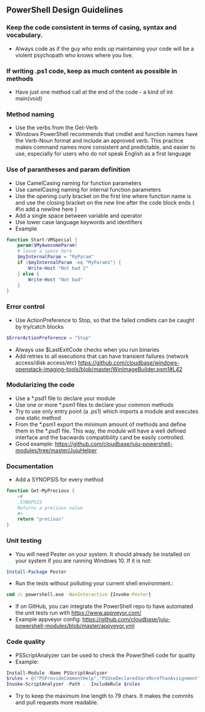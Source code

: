 ## PowerShell Design Guidelines


### Keep the code consistent in terms of casing, syntax and vocabulary.
   * Always code as if the guy who ends up maintaining your code will be a
     violent psychopath who knows where you live.

### If writing .ps1 code, keep as much content as possible in methods
   * Have just one method call at the end of the code - a kind of int main(void)

### Method naming
   * Use the verbs from the Get-Verb
   * Windows PowerShell recommends that cmdlet and function names have the Verb-Noun
    format and include an approved verb.
    This practice makes command names more consistent and predictable, and easier to use,
    especially for users who do not speak English as a first language

### Use of parantheses and param definition
   * Use CamelCasing naming for function parameters
   * Use camelCasing naming for internal function parameters
   * Use the opening curly bracket on the first line where function name is and use the closing bracket on the new line after the code block ends { #\n add a newline here } 
   * Add a single space between variable and operator
   * Use lower case language keywords and identifiers
   * Example

   ```powershell
   function Start-VMSpecial {
       param($MyAwesomeParam)
       # leave a space here 
       $myInternalParam = "MyParam"
       if ($myInternalParam -eq "MyParam1") {
           Write-Host "Not bad 2"
       } else {
           Write-Host "Not bad"
       }
   }
   ```

### Error control
   * Use ActionPreference to Stop, so that the failed cmdlets can be caught by try/catch blocks

   ```powershell
   $ErrorActionPreference = "Stop"
   ```
   * Always use $LastExitCode checks when you run binaries
   * Add retries to all executions that can have transient failures (network access/disk access/etc)
    https://github.com/cloudbase/windows-openstack-imaging-tools/blob/master/WinImageBuilder.psm1#L42

### Modularizing the code
   * Use a *.psd1 file to declare your module
   * Use one or more *.psm1 files to declare your common methods
   * Try to use only entry point (a .ps1) which imports a module and executes one static method
   * From the *.psm1 export the minimum amount of methods and define them in the *.psd1 file. This way, the module will have a well defined interface and the bacwards compatibility cand be easily controlled.
   * Good example: https://github.com/cloudbase/juju-powershell-modules/tree/master/JujuHelper

### Documentation
   * Add a SYNOPSIS for every method

   ```powershell
   function Get-MyPrecious {
       <#
       .SYNOPSIS
       Returns a precious value
       #>
       return "precious"
   }
   ```

### Unit testing
   * You will need Pester on your system. It should already be installed on your system if you are running Windows 10. If it is not:

   ```powershell
   Install-Package Pester
   ```
   * Run the tests without polluting your current shell environment.:

   ```cmd
   cmd /c powershell.exe -NonInteractive {Invoke-Pester}
   ```
   * If on GitHub, you can integrate the PowerShell repo to have automated the unit tests run with https://www.appveyor.com/
   * Example appveyor config: https://github.com/cloudbase/juju-powershell-modules/blob/master/appveyor.yml


### Code quality
   * PSScriptAnalyzer can be used to check the PowerShell code for quality
   * Example:

   ```powershell
   Install-Module -Name PSScriptAnalyzer
   $rules = @("PSProvideCommentHelp","PSUseDeclaredVarsMoreThanAssignment","PSAvoidUsingEmptyCatchBlock","PSAvoidUsingCmdletAliases","PSAvoidDefaultValueForMandatoryParameter","PSAvoidDefaultValueSwitchParameter","PSUseToExportFieldsInManifest","PSAvoidUsingPositionalParameters")
   Invoke-ScriptAnalyzer -Path . -IncludeRule $rules
   ```
   * Try to keep the maximum line length to 79 chars. It makes the commits and pull requests more readable.